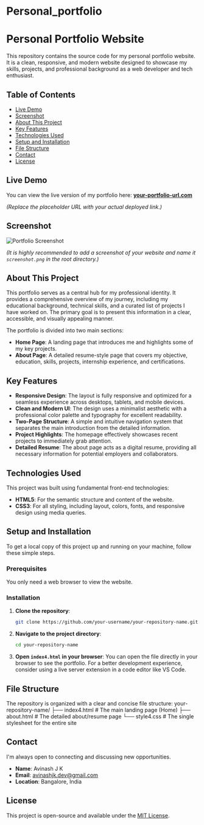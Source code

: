 # Personal_portfolio
# Personal Portfolio Website

This repository contains the source code for my personal portfolio website. It is a clean, responsive, and modern website designed to showcase my skills, projects, and professional background as a web developer and tech enthusiast.

## Table of Contents

- [Live Demo](#live-demo)
- [Screenshot](#screenshot)
- [About This Project](#about-this-project)
- [Key Features](#key-features)
- [Technologies Used](#technologies-used)
- [Setup and Installation](#setup-and-installation)
- [File Structure](#file-structure)
- [Contact](#contact)
- [License](#license)

## Live Demo

You can view the live version of my portfolio here: **[your-portfolio-url.com](https://your-portfolio-url.com)**

*(Replace the placeholder URL with your actual deployed link.)*

## Screenshot

![Portfolio Screenshot](./screenshot.png)

*(It is highly recommended to add a screenshot of your website and name it `screenshot.png` in the root directory.)*

## About This Project

This portfolio serves as a central hub for my professional identity. It provides a comprehensive overview of my journey, including my educational background, technical skills, and a curated list of projects I have worked on. The primary goal is to present this information in a clear, accessible, and visually appealing manner.

The portfolio is divided into two main sections:
*   **Home Page**: A landing page that introduces me and highlights some of my key projects.
*   **About Page**: A detailed resume-style page that covers my objective, education, skills, projects, internship experience, and certifications.

## Key Features

- **Responsive Design**: The layout is fully responsive and optimized for a seamless experience across desktops, tablets, and mobile devices.
- **Clean and Modern UI**: The design uses a minimalist aesthetic with a professional color palette and typography for excellent readability.
- **Two-Page Structure**: A simple and intuitive navigation system that separates the main introduction from the detailed information.
- **Project Highlights**: The homepage effectively showcases recent projects to immediately grab attention.
- **Detailed Resume**: The about page acts as a digital resume, providing all necessary information for potential employers and collaborators.

## Technologies Used

This project was built using fundamental front-end technologies:

-   **HTML5**: For the semantic structure and content of the website.
-   **CSS3**: For all styling, including layout, colors, fonts, and responsive design using media queries.

## Setup and Installation

To get a local copy of this project up and running on your machine, follow these simple steps.

### Prerequisites

You only need a web browser to view the website.

### Installation

1.  **Clone the repository**:
    ```sh
    git clone https://github.com/your-username/your-repository-name.git
    ```

2.  **Navigate to the project directory**:
    ```sh
    cd your-repository-name
    ```

3.  **Open `index4.html` in your browser**:
    You can open the file directly in your browser to see the portfolio. For a better development experience, consider using a live server extension in a code editor like VS Code.

## File Structure

The repository is organized with a clear and concise file structure:
your-repository-name/
├── index4.html # The main landing page (Home)
├── about.html # The detailed about/resume page
└── style4.css # The single stylesheet for the entire site

## Contact

I'm always open to connecting and discussing new opportunities.

-   **Name**: Avinash J K
-   **Email**: [avinashjk.dev@gmail.com](mailto:avinashjk.dev@gmail.com)
-   **Location**: Bangalore, India

## License

This project is open-source and available under the [MIT License](LICENSE).

